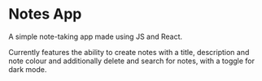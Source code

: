 # Notes App
A simple note-taking app made using JS and React.

Currently features the ability to create notes with a title, description and note colour and additionally delete and search for notes, with a toggle for dark mode.

